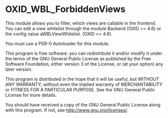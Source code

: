 OXID_WBL_ForbiddenViews
=======================

This module allows you to filter, which views are callable in the frontend. You can edit a view whitelist through the module Backend (OXID >= 4.6) or the config value aWBLViewWhitelist. (OXID <= 4.6).

You must use a PSR-0 Autoloader for this module.



This program is free software: you can redistribute it and/or modify it under the terms of the GNU General Public License as published by the Free Software Foundation, either version 3 of the License, or (at your option) any later version.

This program is distributed in the hope that it will be useful, but WITHOUT ANY WARRANTY; without even the implied warranty of MERCHANTABILITY or FITNESS FOR A PARTICULAR PURPOSE. See the GNU General Public License for more details.

You should have received a copy of the GNU General Public License along with this program. If not, see http://www.gnu.org/licenses/.
